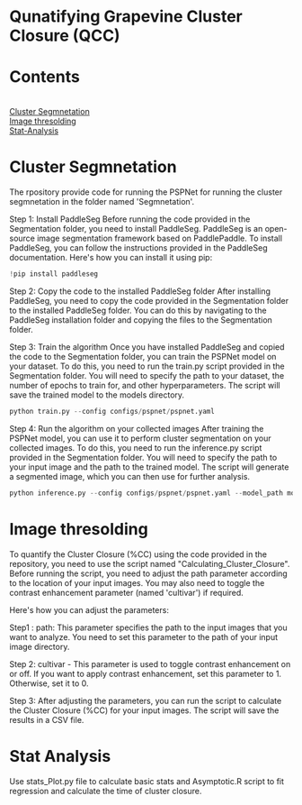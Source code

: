# Qunatifying Grapevine Cluster Closure (QCC)

# Contents
<br/> [Cluster Segmnetation](#cluster-segmnetation)
<br/> [Image thresolding](#image-thresolding)
<br/> [Stat-Analysis](#stat-analysis)

# Cluster Segmnetation

The rpository provide code for running the PSPNet for running the cluster segmnetation in the folder named 'Segmnetation'. 

Step 1: Install PaddleSeg
Before running the code provided in the Segmentation folder, you need to install PaddleSeg. PaddleSeg is an open-source image segmentation framework based on PaddlePaddle. To install PaddleSeg, you can follow the instructions provided in the PaddleSeg documentation. Here's how you can install it using pip:
```python 
!pip install paddleseg
```

Step 2: Copy the code to the installed PaddleSeg folder
After installing PaddleSeg, you need to copy the code provided in the Segmentation folder to the installed PaddleSeg folder. You can do this by navigating to the PaddleSeg installation folder and copying the files to the Segmentation folder.

Step 3: Train the algorithm
Once you have installed PaddleSeg and copied the code to the Segmentation folder, you can train the PSPNet model on your dataset. To do this, you need to run the train.py script provided in the Segmentation folder. You will need to specify the path to your dataset, the number of epochs to train for, and other hyperparameters. The script will save the trained model to the models directory.
```python 
python train.py --config configs/pspnet/pspnet.yaml
```

Step 4: Run the algorithm on your collected images
After training the PSPNet model, you can use it to perform cluster segmentation on your collected images. To do this, you need to run the inference.py script provided in the Segmentation folder. You will need to specify the path to your input image and the path to the trained model. The script will generate a segmented image, which you can then use for further analysis.
```python 
python inference.py --config configs/pspnet/pspnet.yaml --model_path models/pspnet/best_model/model.pdparams --image_path data/example.jpg --save_dir results
```

# Image thresolding

To quantify the Cluster Closure (%CC) using the code provided in the repository, you need to use the script named "Calculating_Cluster_Closure". Before running the script, you need to adjust the path parameter according to the location of your input images. You may also need to toggle the contrast enhancement parameter (named 'cultivar') if required.

Here's how you can adjust the parameters:

Step1 : path: This parameter specifies the path to the input images that you want to analyze. You need to set this parameter to the path of your input image directory.

Step 2: cultivar - This parameter is used to toggle contrast enhancement on or off. If you want to apply contrast enhancement, set this parameter to 1. Otherwise, set it to 0.

Step 3: After adjusting the parameters, you can run the script to calculate the Cluster Closure (%CC) for your input images. The script will save the results in a CSV file.

# Stat Analysis

Use stats_Plot.py file to calculate basic stats and Asymptotic.R script to fit regression and calculate the time of cluster closure.
